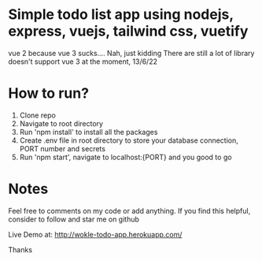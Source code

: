 # Simple todo list app using nodejs, express, vuejs, tailwind css, vuetify

vue 2 because vue 3 sucks.... 
Nah, just kidding
There are still a lot of library doesn't support vue 3 at the moment, 13/6/22

# How to run?
1. Clone repo
2. Navigate to root directory
3. Run 'npm install' to install all the packages
4. Create .env file in root directory to store your database connection, PORT number and secrets
5. Run 'npm start', navigate to localhost:{PORT} and you good to go

# Notes
Feel free to comments on my code or add anything. If you find this helpful, consider to follow and star me on github

Live Demo at: http://wokle-todo-app.herokuapp.com/

Thanks
